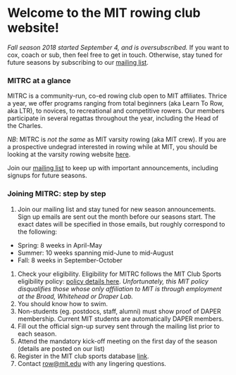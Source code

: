 # Welcome to the MIT rowing club website!

*Fall season 2018 started September 4, and is oversubscribed.* If you want to cox, coach or sub, then feel free to get in touch. Otherwise, stay tuned for future seasons by subscribing to our [mailing list](http://mailman.mit.edu/mailman/listinfo/mitrc).

### MITRC at a glance

MITRC is a community-run, co-ed rowing club open to MIT affiliates. Thrice a year, we offer programs ranging from total beginners (aka Learn To Row, aka LTR), to novices, to recreational and competitive rowers.  Our members participate in several regattas throughout the year, including the Head of the Charles.

*NB*: MITRC is _not the same_ as MIT varsity rowing (aka MIT crew). If you are a prospective undegrad interested in rowing while at MIT, you should be looking at the varsity rowing website [here](http://mitathletics.com/sports/m-crewlt/index).

Join our [mailing list](http://mailman.mit.edu/mailman/listinfo/mitrc) to keep up with important announcements, including signups for future seasons.

### Joining MITRC: step by step
1. Join our mailing list and stay tuned for new season announcements. Sign up emails are sent out the month before our seasons start. The exact dates will be specified in those emails, but roughly correspond to the following:
  - Spring: 8 weeks in April-May
  - Summer: 10 weeks spanning mid-June to mid-August
  - Fall: 8 weeks in September-October
1. Check your eligibility. Eligibility for MITRC follows the MIT Club Sports eligibility policy: [policy details here](https://clubsports.mit.edu/about/eligibility). _Unfortunately, this MIT policy disqualifies those whose only affiliation to MIT is through employment at the Broad, Whitehead or Draper Lab._
1. You should know how to swim.
1. Non-students (eg. postdocs, staff, alumni) must show proof of DAPER membership. Current MIT students are automatically DAPER members.
1. Fill out the official sign-up survey sent through the mailing list prior to each season.
1. Attend the mandatory kick-off meeting on the first day of the season (details are posted on our list)
1. Register in the MIT club sports database [link](https://mit.dserec.com/online/clubsports_widget/club/18/).
1. Contact row@mit.edu with any lingering questions.
